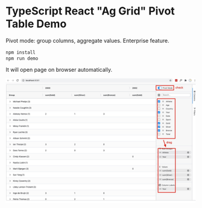 TypeScript React "Ag Grid" Pivot Table Demo
===================================

Pivot mode: group columns, aggregate values. Enterprise feature.

```
npm install
npm run demo
```

It will open page on browser automatically.

![demo](./images/demo.jpg)
